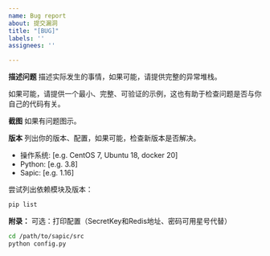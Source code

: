 ```yaml
---
name: Bug report
about: 提交漏洞
title: "[BUG]"
labels: ''
assignees: ''

---
```


**描述问题**
描述实际发生的事情，如果可能，请提供完整的异常堆栈。

如果可能，请提供一个最小、完整、可验证的示例，这也有助于检查问题是否与你自己的代码有关。

**截图**
如果有问题图示。

**版本**
列出你的版本、配置，如果可能，检查新版本是否解决。
 - 操作系统: [e.g.  CentOS 7, Ubuntu 18, docker 20]
 - Python: [e.g. 3.8]
 - Sapic: [e.g. 1.16]

尝试列出依赖模块及版本：
```bash
pip list
```

**附录：**
可选：打印配置（SecretKey和Redis地址、密码可用星号代替）

```bash
cd /path/to/sapic/src
python config.py
```
